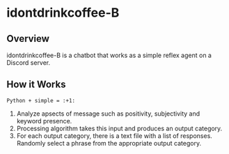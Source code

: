 # idontdrinkcoffee-B
## Overview
idontdrinkcoffee-B is a chatbot that works as a simple reflex agent on a Discord server.

## How it Works
`Python + simple = :+1:`

1. Analyze apsects of message such as positivity, subjectivity and keyword presence.
2. Processing algorithm takes this input and produces an output category.
3. For each output category, there is a text file with a list of responses. Randomly select a phrase from the appropriate output category.
